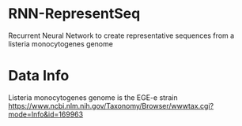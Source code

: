 # RNN-RepresentSeq
Recurrent Neural Network to create representative sequences from a listeria monocytogenes genome

# Data Info
Listeria monocytogenes genome is the EGE-e strain https://www.ncbi.nlm.nih.gov/Taxonomy/Browser/wwwtax.cgi?mode=Info&id=169963
